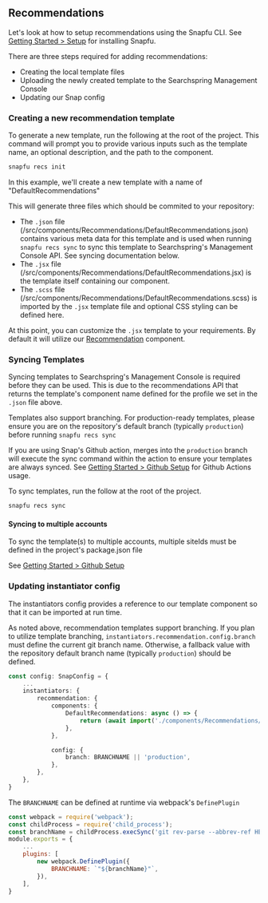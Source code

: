 ## Recommendations

Let's look at how to setup recommendations using the Snapfu CLI. See [Getting Started > Setup](https://searchspring.github.io/snap/#/start-setup) for installing Snapfu.

There are three steps required for adding recommendations:
- Creating the local template files
- Uploading the newly created template to the Searchspring Management Console
- Updating our Snap config


### Creating a new recommendation template
To generate a new template, run the following at the root of the project. This command will prompt you to provide various inputs such as the template name, an optional description, and the path to the component.

```bash
snapfu recs init
```

In this example, we'll create a new template with a name of "DefaultRecommendations"

This will generate three files which should be commited to your repository: 
- The `.json` file (/src/components/Recommendations/DefaultRecommendations.json) contains various meta data for this template and is used when running `snapfu recs sync` to sync this template to Searchspring's Management Console API. See syncing documentation below. 
- The `.jsx` file (/src/components/Recommendations/DefaultRecommendations.jsx) is the template itself containing our component.
- The `.scss` file (/src/components/Recommendations/DefaultRecommendations.scss) is imported by the `.jsx` template file and optional CSS styling can be defined here.

At this point, you can customize the `.jsx` template to your requirements. By default it will utilize our [Recommendation](https://searchspring.github.io/snap/#/components-preact?params=%3Fpath%3D%2Fstory%2Forganisms-recommendation--default) component. 

### Syncing Templates

Syncing templates to Searchspring's Management Console is required before they can be used. This is due to the recommendations API that returns the template's component name defined for the profile we set in the `.json` file above. 

Templates also support branching. For production-ready templates, please ensure you are on the repository's default branch (typically `production`) before running `snapfu recs sync`

If you are using Snap's Github action, merges into the `production` branch will execute the sync command within the action to ensure your templates are always synced. See [Getting Started > Github Setup](https://searchspring.github.io/snap/#/start-github) for Github Actions usage. 

To sync templates, run the follow at the root of the project.

```bash
snapfu recs sync
```

#### Syncing to multiple accounts
To sync the template(s) to multiple accounts, multiple siteIds must be defined in the project's package.json file

See [Getting Started > Github Setup](https://searchspring.github.io/snap/#/start-github)


### Updating instantiator config
The instantiators config provides a reference to our template component so that it can be imported at run time.

As noted above, recommendation templates support branching. If you plan to utilize template branching, `instantiators.recommendation.config.branch` must define the current git branch name. Otherwise, a fallback value with the repository default branch name (typically `production`) should be defined.

```typescript
const config: SnapConfig = {
    ...
    instantiators: {
		recommendation: {
			components: {
				DefaultRecommendations: async () => {
					return (await import('./components/Recommendations/DefaultRecommendations/DefaultRecommendations')).DefaultRecommendations;
				},
			},

			config: {
				branch: BRANCHNAME || 'production',
			},
		},
	},
}
```

The `BRANCHNAME` can be defined at runtime via webpack's `DefinePlugin`

```javascript
const webpack = require('webpack');
const childProcess = require('child_process');
const branchName = childProcess.execSync('git rev-parse --abbrev-ref HEAD').toString().trim();
module.exports = {
    ...
    plugins: [
		new webpack.DefinePlugin({
			BRANCHNAME: `"${branchName}"`,
		}),
	],
}
```